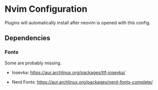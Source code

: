 # Nvim Configuration

Plugins will automatically install after neovim is opened with this config.

## Dependencies

### Fonts

Some are probably missing.

- Iosevka: https://aur.archlinux.org/packages/ttf-iosevka/

- Nerd Fonts: https://aur.archlinux.org/packages/nerd-fonts-complete/

